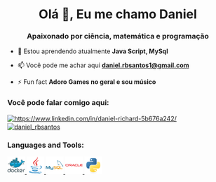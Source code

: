 <h1 align="center">Olá 👋, Eu me chamo Daniel</h1>
<h3 align="center">Apaixonado por ciência, matemática e programação</h3>

- 🌱 Estou aprendendo atualmente **Java Script, MySql**

- 📫 Você pode me achar aqui **daniel.rbsantos1@gmail.com**

- ⚡ Fun fact **Adoro Games no geral e sou músico**

<h3 align="left">Você pode falar comigo aqui:</h3>
<p align="left">
<a href="https://linkedin.com/in/https://www.linkedin.com/in/daniel-richard-5b676a242/" target="blank"><img align="center" src="https://raw.githubusercontent.com/rahuldkjain/github-profile-readme-generator/master/src/images/icons/Social/linked-in-alt.svg" alt="https://www.linkedin.com/in/daniel-richard-5b676a242/" height="30" width="40" /></a>
<a href="https://instagram.com/daniel_rbsantos" target="blank"><img align="center" src="https://raw.githubusercontent.com/rahuldkjain/github-profile-readme-generator/master/src/images/icons/Social/instagram.svg" alt="daniel_rbsantos" height="30" width="40" /></a>
</p>

<h3 align="left">Languages and Tools:</h3>
<p align="left"> <a href="https://www.docker.com/" target="_blank" rel="noreferrer"> <img src="https://raw.githubusercontent.com/devicons/devicon/master/icons/docker/docker-original-wordmark.svg" alt="docker" width="40" height="40"/> </a> <a href="https://www.java.com" target="_blank" rel="noreferrer"> <img src="https://raw.githubusercontent.com/devicons/devicon/master/icons/java/java-original.svg" alt="java" width="40" height="40"/> </a> <a href="https://www.mysql.com/" target="_blank" rel="noreferrer"> <img src="https://raw.githubusercontent.com/devicons/devicon/master/icons/mysql/mysql-original-wordmark.svg" alt="mysql" width="40" height="40"/> </a> <a href="https://www.oracle.com/" target="_blank" rel="noreferrer"> <img src="https://raw.githubusercontent.com/devicons/devicon/master/icons/oracle/oracle-original.svg" alt="oracle" width="40" height="40"/> </a> <a href="https://www.python.org" target="_blank" rel="noreferrer"> <img src="https://raw.githubusercontent.com/devicons/devicon/master/icons/python/python-original.svg" alt="python" width="40" height="40"/> </a> </p>

<!---
- 👋 Hi, I’m @Daniel-RBS
- 👀 I’m interested in ...
- 🌱 I’m currently learning ...
- 💞️ I’m looking to collaborate on ...
- 📫 How to reach me ...
- 😄 Pronouns: ...
- ⚡ Fun fact: ...


Daniel-RBS/Daniel-RBS is a ✨ special ✨ repository because its `README.md` (this file) appears on your GitHub profile.
You can click the Preview link to take a look at your changes.
--->
